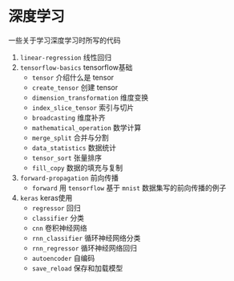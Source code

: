 # 深度学习

一些关于学习深度学习时所写的代码

1. `linear-regression` 线性回归
2. `tensorflow-basics` tensorflow基础
    + `tensor` 介绍什么是 tensor
    + `create_tensor` 创建 tensor
    + `dimension_transformation` 维度变换
    + `index_slice_tensor` 索引与切片
    + `broadcasting` 维度补齐
    + `mathematical_operation` 数学计算
    + `merge_split` 合并与分割
    + `data_statistics` 数据统计
    + `tensor_sort` 张量排序
    + `fill_copy` 数据的填充与复制
3. `forward-propagation` 前向传播
    + `forward` 用 `tensorflow` 基于 `mnist` 数据集写的前向传播的例子
4. `keras` keras使用
    + `regressor` 回归
    + `classifier` 分类
    + `cnn` 卷积神经网络
    + `rnn_classifier` 循环神经网络分类
    + `rnn_regressor` 循环神经网络回归
    + `autoencoder` 自编码
    + `save_reload` 保存和加载模型